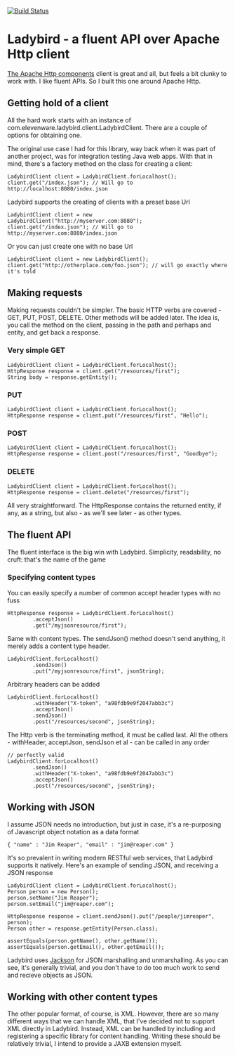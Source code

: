 [![Build Status](https://travis-ci.org/georgecodes/ladybird.png?branch=master)](https://travis-ci.org/georgecodes/ladybird)


# Ladybird - a fluent API over Apache Http client

[The Apache Http components](http://hc.apache.org/) client is great and all, but feels a bit clunky to work with. I like fluent APIs. So I built this one
around Apache Http.

## Getting hold of a client

All the hard work starts with an instance of com.elevenware.ladybird.client.LadybirdClient. There are a couple of options for obtaining one.

The original use case I had for this library, way back when it was part of another project, was for integration testing Java web apps. With that in mind, there's a factory method on the class for creating a client:

    LadybirdClient client = LadybirdClient.forLocalhost();
    client.get("/index.json"); // Will go to http://localhost:8080/index.json
    
Ladybird supports the creating of clients with a preset base Url

    LadybirdClient client = new LadybirdClient("http://myserver.com:8080");
    client.get("/index.json"); // Will go to http://myserver.com:8080/index.json
   
Or you can just create one with no base Url

    LadybirdClient client = new LadybirdClient();
    client.get("http://otherplace.com/foo.json"); // will go exactly where it's told
    
## Making requests

Making requests couldn't be simpler. The basic HTTP verbs are covered - GET, PUT, POST, DELETE. Other methods will be added later. The idea is, you call the method on the client, passing in the path and perhaps and entity, and get back a response.

### Very simple GET

    LadybirdClient client = LadybirdClient.forLocalhost();
    HttpResponse response = client.get("/resources/first");
    String body = response.getEntity();
     
### PUT

    LadybirdClient client = LadybirdClient.forLocalhost();
    HttpResponse response = client.put("/resources/first", "Hello");

### POST

    LadybirdClient client = LadybirdClient.forLocalhost();
    HttpResponse response = client.post("/resources/first", "Goodbye");

### DELETE

    LadybirdClient client = LadybirdClient.forLocalhost();
    HttpResponse response = client.delete("/resources/first");

All very straightforward. The HttpResponse contains the returned entity, if any, as a string, but also - as we'll see later - as other types.

## The fluent API

The fluent interface is the big win with Ladybird. Simplicity, readability, no cruft: that's the name of the game

### Specifying content types

You can easily specify a number of common accept header types with no fuss

    HttpResponse response = LadybirdClient.forLocalhost()
            .acceptJson()
            .get("/myjsonresource/first");

Same with content types. The sendJson() method doesn't send anything, it merely adds a content type header.

    LadybirdClient.forLocalhost()
            .sendJson()
            .put("/myjsonresource/first", jsonString);


Arbitrary headers can be added

    LadybirdClient.forLocalhost()
            .withHeader("X-token", "a98fdb9e9f2047abb3c")
            .acceptJson()
            .sendJson()
            .post("/resources/second", jsonString);

The Http verb is the terminating method, it must be called last. All the others - withHeader, acceptJson, sendJson et al - can be called in any order

    // perfectly valid
    LadybirdClient.forLocalhost()
            .sendJson()
            .withHeader("X-token", "a98fdb9e9f2047abb3c")
            .acceptJson()
            .post("/resources/second", jsonString);

## Working with JSON

I assume JSON needs no introduction, but just in case, it's a re-purposing of Javascript object notation as a data format

    { "name" : "Jim Reaper", "email" : "jim@reaper.com" }

It's so prevalent in writing modern RESTful web services, that Ladybird supports it natively. Here's an example of sending JSON, and receiving a JSON response

    LadybirdClient client = LadybirdClient.forLocalhost();
    Person person = new Person();
    person.setName("Jim Reaper");
    person.setEmail("jim@reaper.com");

    HttpResponse response = client.sendJson().put("/people/jimreaper", person);
    Person other = response.getEntity(Person.class);

    assertEquals(person.getName(), other.getName());
    assertEquals(person.getEmail(), other.getEmail());

Ladybird uses [Jackson](http://jackson.codehaus.org/) for JSON marshalling and unmarshalling. As you can see, it's generally trivial, and you don't have to do too much work to send and recieve objects as JSON.

## Working with other content types

The other popular format, of course, is XML. However, there are so many different ways that we can handle XML, that I've decided not to support XML directly in Ladybird. Instead, XML can be handled by including and registering a specific library for content handling. Writing these should be relatively trivial, I intend to provide a JAXB extension myself.
